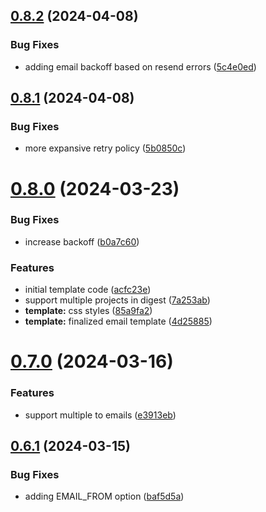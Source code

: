 ## [0.8.2](https://github.com/iloveitaly/todoist-digest/compare/v0.8.1...v0.8.2) (2024-04-08)


### Bug Fixes

* adding email backoff based on resend errors ([5c4e0ed](https://github.com/iloveitaly/todoist-digest/commit/5c4e0edc0a7b9d21c98bab81fb28ca7c7ebc551e))



## [0.8.1](https://github.com/iloveitaly/todoist-digest/compare/v0.8.0...v0.8.1) (2024-04-08)


### Bug Fixes

* more expansive retry policy ([5b0850c](https://github.com/iloveitaly/todoist-digest/commit/5b0850cc7653e4a35758956ec443c8d472df3650))



# [0.8.0](https://github.com/iloveitaly/todoist-digest/compare/v0.7.0...v0.8.0) (2024-03-23)


### Bug Fixes

* increase backoff ([b0a7c60](https://github.com/iloveitaly/todoist-digest/commit/b0a7c605700a73420042da391740c8b4e12320b4))


### Features

* initial template code ([acfc23e](https://github.com/iloveitaly/todoist-digest/commit/acfc23e91a0f641406380f48c9794ea770964554))
* support multiple projects in digest ([7a253ab](https://github.com/iloveitaly/todoist-digest/commit/7a253aba25b8b7d14ca96aafd832b7f814a6647d))
* **template:** css styles ([85a9fa2](https://github.com/iloveitaly/todoist-digest/commit/85a9fa2b41548a471ea52a0723af94787057da44))
* **template:** finalized email template ([4d25885](https://github.com/iloveitaly/todoist-digest/commit/4d258850ed647d5feb559eab2ab6cf4299671699))



# [0.7.0](https://github.com/iloveitaly/todoist-digest/compare/v0.6.1...v0.7.0) (2024-03-16)


### Features

* support multiple to emails ([e3913eb](https://github.com/iloveitaly/todoist-digest/commit/e3913eb1481bf1b0235af30837dc59acabab894e))



## [0.6.1](https://github.com/iloveitaly/todoist-digest/compare/v0.6.0...v0.6.1) (2024-03-15)


### Bug Fixes

* adding EMAIL_FROM option ([baf5d5a](https://github.com/iloveitaly/todoist-digest/commit/baf5d5a0ab7830b8de3f7f3b24fd370a2491b4e0))



